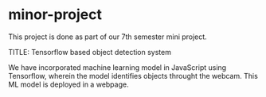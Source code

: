 # minor-project

This project is done as part of our 7th semester mini project.

TITLE: Tensorflow based object detection system

We have incorporated machine learning model in JavaScript using Tensorflow, wherein the model identifies objects throught the webcam. This ML model is deployed in a webpage.
